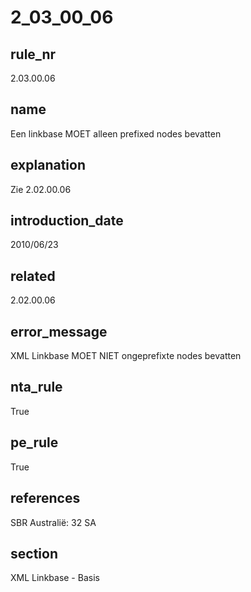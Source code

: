 # 2_03_00_06

## rule_nr
2.03.00.06

## name
Een linkbase MOET alleen prefixed nodes bevatten

## explanation
Zie 2.02.00.06

## introduction_date
2010/06/23

## related
2.02.00.06

## error_message
XML Linkbase MOET NIET ongeprefixte nodes bevatten

## nta_rule
True

## pe_rule
True

## references
SBR Australië: 32 SA

## section
XML Linkbase - Basis

